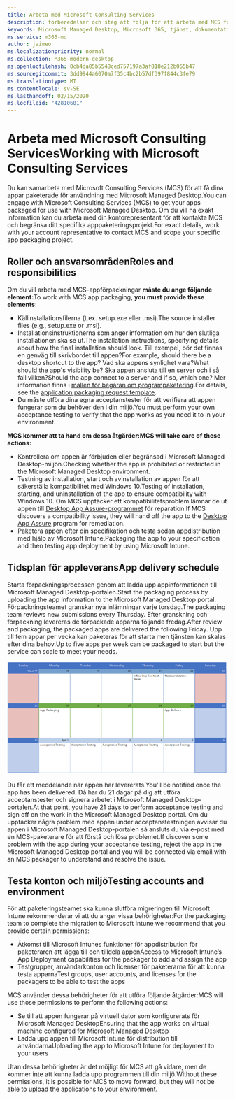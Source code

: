 ```yaml
---
title: Arbeta med Microsoft Consulting Services
description: förberedelser och steg att följa för att arbeta med MCS för att paketera dina appar
keywords: Microsoft Managed Desktop, Microsoft 365, tjänst, dokumentation, appar, MCS, förpackning
ms.service: m365-md
author: jaimeo
ms.localizationpriority: normal
ms.collection: M365-modern-desktop
ms.openlocfilehash: 0cb4da85b5548ced757197a3af818e212b065b47
ms.sourcegitcommit: 3dd9944a6070a7f35c4bc2b57df397f844c3fe79
ms.translationtype: MT
ms.contentlocale: sv-SE
ms.lasthandoff: 02/15/2020
ms.locfileid: "42810601"
---
```

# <a name="working-with-microsoft-consulting-services"></a><span data-ttu-id="5a4c9-104">Arbeta med Microsoft Consulting Services</span><span class="sxs-lookup"><span data-stu-id="5a4c9-104">Working with Microsoft Consulting Services</span></span>

<span data-ttu-id="5a4c9-105">Du kan samarbeta med Microsoft Consulting Services (MCS) för att få dina appar paketerade för användning med Microsoft Managed Desktop.</span><span class="sxs-lookup"><span data-stu-id="5a4c9-105">You can engage with Microsoft Consulting Services (MCS) to get your apps packaged for use with Microsoft Managed Desktop.</span></span> <span data-ttu-id="5a4c9-106">Om du vill ha exakt information kan du arbeta med din kontorepresentant för att kontakta MCS och begränsa ditt specifika apppaketeringsprojekt.</span><span class="sxs-lookup"><span data-stu-id="5a4c9-106">For exact details, work with your account representative to contact MCS and scope your specific app packaging project.</span></span>

## <a name="roles-and-responsibilities"></a><span data-ttu-id="5a4c9-107">Roller och ansvarsområden</span><span class="sxs-lookup"><span data-stu-id="5a4c9-107">Roles and responsibilities</span></span>

<span data-ttu-id="5a4c9-108">Om du vill arbeta med MCS-appförpackningar **måste du ange följande element:**</span><span class="sxs-lookup"><span data-stu-id="5a4c9-108">To work with MCS app packaging, **you must provide these elements**:</span></span>

- <span data-ttu-id="5a4c9-109">Källinstallationsfilerna (t.ex. setup.exe eller .msi).</span><span class="sxs-lookup"><span data-stu-id="5a4c9-109">The source installer files (e.g., setup.exe or .msi).</span></span>
- <span data-ttu-id="5a4c9-110">Installationsinstruktionerna som anger information om hur den slutliga installationen ska se ut.</span><span class="sxs-lookup"><span data-stu-id="5a4c9-110">The installation instructions, specifying details about how the final installation should look.</span></span> <span data-ttu-id="5a4c9-111">Till exempel, bör det finnas en genväg till skrivbordet till appen?</span><span class="sxs-lookup"><span data-stu-id="5a4c9-111">For example, should there be a desktop shortcut to the app?</span></span> <span data-ttu-id="5a4c9-112">Vad ska appens synlighet vara?</span><span class="sxs-lookup"><span data-stu-id="5a4c9-112">What should the app's visibility be?</span></span> <span data-ttu-id="5a4c9-113">Ska appen ansluta till en server och i så fall vilken?</span><span class="sxs-lookup"><span data-stu-id="5a4c9-113">Should the app connect to a server and if so, which one?</span></span> <span data-ttu-id="5a4c9-114">Mer information finns i [mallen för begäran om programpaketering](https://github.com/MicrosoftDocs/microsoft-365-docs/raw/public/microsoft-365/managed-desktop/get-ready/downloads/app-packaging-template.docx).</span><span class="sxs-lookup"><span data-stu-id="5a4c9-114">For details, see the [application packaging request template](https://github.com/MicrosoftDocs/microsoft-365-docs/raw/public/microsoft-365/managed-desktop/get-ready/downloads/app-packaging-template.docx).</span></span>
- <span data-ttu-id="5a4c9-115">Du måste utföra dina egna acceptanstester för att verifiera att appen fungerar som du behöver den i din miljö.</span><span class="sxs-lookup"><span data-stu-id="5a4c9-115">You must perform your own acceptance testing to verify that the app works as you need it to in your environment.</span></span>

<span data-ttu-id="5a4c9-116">**MCS kommer att ta hand om dessa åtgärder:**</span><span class="sxs-lookup"><span data-stu-id="5a4c9-116">**MCS will take care of these actions:**</span></span>

- <span data-ttu-id="5a4c9-117">Kontrollera om appen är förbjuden eller begränsad i Microsoft Managed Desktop-miljön.</span><span class="sxs-lookup"><span data-stu-id="5a4c9-117">Checking whether the app is prohibited or restricted in the Microsoft Managed Desktop environment.</span></span>
- <span data-ttu-id="5a4c9-118">Testning av installation, start och avinstallation av appen för att säkerställa kompatibilitet med Windows 10.</span><span class="sxs-lookup"><span data-stu-id="5a4c9-118">Testing of installation, starting, and uninstallation of the app to ensure compatibility with Windows 10.</span></span> <span data-ttu-id="5a4c9-119">Om MCS upptäcker ett kompatibilitetsproblem lämnar de ut appen till [Desktop App Assure-programmet](https://docs.microsoft.com/fasttrack/win-10-desktop-app-assure) för reparation.</span><span class="sxs-lookup"><span data-stu-id="5a4c9-119">If MCS discovers a compatibility issue, they will hand off the app to the [Desktop App Assure](https://docs.microsoft.com/fasttrack/win-10-desktop-app-assure) program for remediation.</span></span>
- <span data-ttu-id="5a4c9-120">Paketera appen efter din specifikation och testa sedan appdistribution med hjälp av Microsoft Intune.</span><span class="sxs-lookup"><span data-stu-id="5a4c9-120">Packaging the app to your specification and then testing app deployment by using Microsoft Intune.</span></span>

## <a name="app-delivery-schedule"></a><span data-ttu-id="5a4c9-121">Tidsplan för appleverans</span><span class="sxs-lookup"><span data-stu-id="5a4c9-121">App delivery schedule</span></span>

<span data-ttu-id="5a4c9-122">Starta förpackningsprocessen genom att ladda upp appinformationen till Microsoft Managed Desktop-portalen.</span><span class="sxs-lookup"><span data-stu-id="5a4c9-122">Start the packaging process by uploading the app information to the Microsoft Managed Desktop portal.</span></span> <span data-ttu-id="5a4c9-123">Förpackningsteamet granskar nya inlämningar varje torsdag.</span><span class="sxs-lookup"><span data-stu-id="5a4c9-123">The packaging team reviews new submissions every Thursday.</span></span> <span data-ttu-id="5a4c9-124">Efter granskning och förpackning levereras de förpackade apparna följande fredag.</span><span class="sxs-lookup"><span data-stu-id="5a4c9-124">After review and packaging, the packaged apps are delivered the following Friday.</span></span> <span data-ttu-id="5a4c9-125">Upp till fem appar per vecka kan paketeras för att starta men tjänsten kan skalas efter dina behov.</span><span class="sxs-lookup"><span data-stu-id="5a4c9-125">Up to five apps per week can be packaged to start but the service can scale to meet your needs.</span></span>

![kalender som visar appinflöde på en torsdag (den 21: a i det här exemplet), media validering nästa dag, förpackning på följande måndag (den 25: e) och app leverans på den efterföljande fredagen (den 29: e)](../../media/MCS-cal.png)

<span data-ttu-id="5a4c9-127">Du får ett meddelande när appen har levererats.</span><span class="sxs-lookup"><span data-stu-id="5a4c9-127">You'll be notified once the app has been delivered.</span></span> <span data-ttu-id="5a4c9-128">Då har du 21 dagar på dig att utföra acceptanstester och signera arbetet i Microsoft Managed Desktop-portalen.</span><span class="sxs-lookup"><span data-stu-id="5a4c9-128">At that point, you have 21 days to perform acceptance testing and sign off on the work in the Microsoft Managed Desktop portal.</span></span> <span data-ttu-id="5a4c9-129">Om du upptäcker några problem med appen under acceptanstestningen avvisar du appen i Microsoft Managed Desktop-portalen så ansluts du via e-post med en MCS-paketerare för att förstå och lösa problemet.</span><span class="sxs-lookup"><span data-stu-id="5a4c9-129">If discover some problem with the app during your acceptance testing, reject the app in the Microsoft Managed Desktop portal and you will be connected via email with an MCS packager to understand and resolve the issue.</span></span>

## <a name="testing-accounts-and-environment"></a><span data-ttu-id="5a4c9-130">Testa konton och miljö</span><span class="sxs-lookup"><span data-stu-id="5a4c9-130">Testing accounts and environment</span></span>

<span data-ttu-id="5a4c9-131">För att paketeringsteamet ska kunna slutföra migreringen till Microsoft Intune rekommenderar vi att du anger vissa behörigheter:</span><span class="sxs-lookup"><span data-stu-id="5a4c9-131">For the packaging team to complete the migration to Microsoft Intune we recommend that you provide certain permissions:</span></span>
 
-   <span data-ttu-id="5a4c9-132">Åtkomst till Microsoft Intunes funktioner för appdistribution för paketeraren att lägga till och tilldela appen</span><span class="sxs-lookup"><span data-stu-id="5a4c9-132">Access to Microsoft Intune’s App Deployment capabilities for the packager to add and assign the app</span></span> 
-   <span data-ttu-id="5a4c9-133">Testgrupper, användarkonton och licenser för paketerarna för att kunna testa apparna</span><span class="sxs-lookup"><span data-stu-id="5a4c9-133">Test groups, user accounts, and licenses for the packagers to be able to test the apps</span></span>

<span data-ttu-id="5a4c9-134">MCS använder dessa behörigheter för att utföra följande åtgärder:</span><span class="sxs-lookup"><span data-stu-id="5a4c9-134">MCS will use those permissions to perform the following actions:</span></span>
 
-   <span data-ttu-id="5a4c9-135">Se till att appen fungerar på virtuell dator som konfigurerats för Microsoft Managed Desktop</span><span class="sxs-lookup"><span data-stu-id="5a4c9-135">Ensuring that the app works on virtual machine configured for Microsoft Managed Desktop</span></span>
-   <span data-ttu-id="5a4c9-136">Ladda upp appen till Microsoft Intune för distribution till användarna</span><span class="sxs-lookup"><span data-stu-id="5a4c9-136">Uploading the app to Microsoft Intune for deployment to your users</span></span>

<span data-ttu-id="5a4c9-137">Utan dessa behörigheter är det möjligt för MCS att gå vidare, men de kommer inte att kunna ladda upp programmen till din miljö.</span><span class="sxs-lookup"><span data-stu-id="5a4c9-137">Without these permissions, it is possible for MCS to move forward, but they will not be able to upload the applications to your environment.</span></span>


